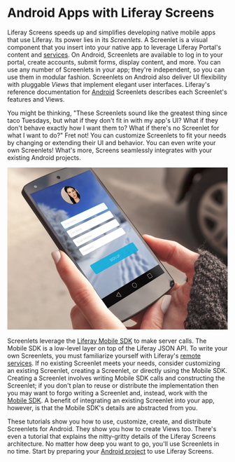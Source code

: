 # Android Apps with Liferay Screens [](id=android-apps-with-liferay-screens)

Liferay Screens speeds up and simplifies developing native mobile apps that use
Liferay. Its power lies in its *Screenlets*. A Screenlet is a visual component
that you insert into your native app to leverage Liferay Portal's content and
[services](/develop/tutorials/-/knowledge_base/7-0/invoking-remote-services). On
Android, Screenlets are available to log in to your portal, create accounts, 
submit forms, display content, and more. You can use any number of Screenlets in 
your app; they're independent, so you can use them in modular fashion. 
Screenlets on Android also deliver UI flexibility with pluggable *Views* that 
implement elegant user interfaces. Liferay's reference documentation for
[Android](/develop/reference/-/knowledge_base/7-0/screenlets-in-liferay-screens-for-android) 
Screenlets describes each Screenlet's features and Views. 

You might be thinking, "These Screenlets sound like the greatest thing since
taco Tuesdays, but what if they don't fit in with my app's UI? What if they
don't behave exactly how I want them to? What if there's no Screenlet for what I
want to do?" Fret not! You can customize Screenlets to fit your needs by
changing or extending their UI and behavior. You can even write your own
Screenlets! What's more, Screens seamlessly integrates with your existing 
Android projects. 

![Figure 1: Here's an app that uses a Liferay Screens Sign Up Screenlet.](../../../images/screens-android-intro.png)

Screenlets leverage the
[Liferay Mobile SDK](https://www.liferay.com/community/liferay-projects/liferay-mobile-sdk/overview)
to make server calls. The Mobile SDK is a low-level layer on top of the Liferay
JSON API. To write your own Screenlets, you must familiarize yourself with
Liferay's
[remote services](/develop/tutorials/-/knowledge_base/7-0/invoking-remote-services).
If no existing Screenlet meets your needs, consider customizing an existing
Screenlet, creating a Screenlet, or directly using the Mobile SDK. Creating a
Screenlet involves writing Mobile SDK calls and constructing the Screenlet; if
you don't plan to reuse or distribute the implementation then you may want to
forgo writing a Screenlet and, instead, work with the
[Mobile SDK](/develop/tutorials/-/knowledge_base/7-0/mobile-sdk). A benefit of
integrating an existing Screenlet into your app, however, is that the Mobile
SDK's details are abstracted from you. 

These tutorials show you how to use, customize, create, and distribute
Screenlets for Android. They show you how to create Views too. There's even a 
tutorial that explains the nitty-gritty details of the Liferay Screens 
architecture. No matter how deep you want to go, you'll use Screenlets in no 
time. Start by preparing your
[Android project](/develop/tutorials/-/knowledge_base/7-0/preparing-android-projects-for-liferay-screens)
to use Liferay Screens. 
